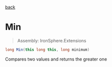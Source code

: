 ﻿

[back](/IronSphere.Extensions/types/LongExtension)

# Min

> Assembly: IronSphere.Extensions

```csharp
long Min(this long this, long minimum)
```

Compares two values and returns the greater one

 